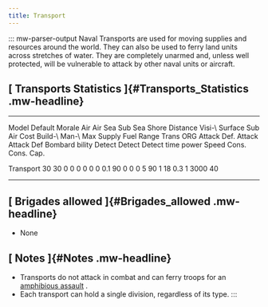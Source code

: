 ```yaml
---
title: Transport
---
```

::: mw-parser-output
Naval Transports are used for moving supplies and resources around the
world. They can also be used to ferry land units across stretches of
water. They are completely unarmed and, unless well protected, will be
vulnerable to attack by other naval units or aircraft.

## [ Transports Statistics ]{#Transports_Statistics .mw-headline}

  ----------- --------- -------- -------- ------ -------- -------- ----- --------- ---------- -------- --------- -------- -------- --- ------ --------- ------- ------- -------- ------- ------- -------
  Model       Default   Morale   Air      Air    Sea      Sub      Sea   Shore     Distance   Visi-\   Surface   Sub      Air          Cost   Build-\   Man-\   Max     Supply   Fuel    Range   Trans
              ORG                Attack   Def.   Attack   Attack   Def   Bombard              bility   Detect    Detect   Detect              time      power   Speed   Cons.    Cons.           Cap.

  Transport   30        30       0        0      0        0        0     0         0.1        90       0         0        0            5      90        1       18      0.3      1       3000    40
  ----------- --------- -------- -------- ------ -------- -------- ----- --------- ---------- -------- --------- -------- -------- --- ------ --------- ------- ------- -------- ------- ------- -------

## [ Brigades allowed ]{#Brigades_allowed .mw-headline}

-   None

## [ Notes ]{#Notes .mw-headline}

-   Transports do not attack in combat and can ferry troops for an
    [amphibious assault](/wiki/Amphibious_assault "Amphibious assault")
    .
-   Each transport can hold a single division, regardless of its type.
:::
